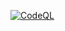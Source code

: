 [![CodeQL](https://github.com/cosmos/gaia/actions/workflows/codeql-analysis.yml/badge.svg)](https://github.com/cosmos/gaia/actions/workflows/codeql-analysis.yml)
